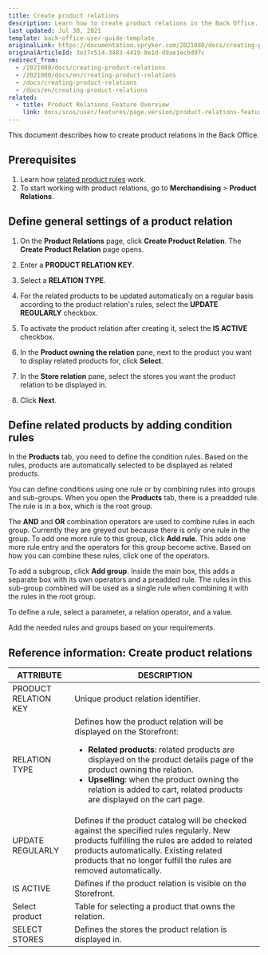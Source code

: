 ```yaml
---
title: Create product relations
description: Learn how to create product relations in the Back Office.
last_updated: Jul 30, 2021
template: back-office-user-guide-template
originalLink: https://documentation.spryker.com/2021080/docs/creating-product-relations
originalArticleId: 3e17c514-3483-4419-8e1d-d9ae1ecbd97c
redirect_from:
  - /2021080/docs/creating-product-relations
  - /2021080/docs/en/creating-product-relations
  - /docs/creating-product-relations
  - /docs/en/creating-product-relations
related:
  - title: Product Relations Feature Overview
    link: docs/scos/user/features/page.version/product-relations-feature-overview.html
---
```


This document describes how to create product relations in the Back Office.

## Prerequisites

1. Learn how [related product rules](/docs/scos/user/features/{{page.version}}/product-relations-feature-overview.html#related-product-rules) work.
2. To start working with product relations, go to **Merchandising** > **Product Relations**.

## Define general settings of a product relation

1. On the **Product Relations** page, click **Create Product Relation**.
    The **Create Product Relation** page opens.
2. Enter a **PRODUCT RELATION KEY**.
3. Select a **RELATION TYPE**.
4. For the related products to be updated automatically on a regular basis according to the product relation's rules, select the **UPDATE REGULARLY** checkbox.
5. To activate the product relation after creating it, select the **IS ACTIVE** checkbox.
6. In the **Product owning the relation** pane, next to the product you want to display related products for, click **Select**.

7. In the **Store relation** pane, select the stores you want the product relation to be displayed in.

8. Сlick **Next**.

## Define related products by adding condition rules

In the **Products** tab, you need to define the condition rules. Based on the rules, products are automatically selected to be displayed as related products.

You can define conditions using one rule or by combining rules into groups and sub-groups. When you open the **Products** tab, there is a preadded rule. The rule is in a box, which is the root group.

The **AND** and **OR** combination operators are used to combine rules in each group. Currently they are greyed out because there is only one rule in the group. To add one more rule to this group, click **Add rule**. This adds one more rule entry and the operators for this group become active. Based on how you can combine these rules, click one of the operators.

To add a subgroup, click **Add group**. Inside the main box, this adds a separate box with its own operators and a preadded rule. The rules in this sub-group combined will be used as a single rule when combining it with the rules in the root group.

To define a rule, select a parameter, a relation operator, and a value.

Add the needed rules and groups based on your requirements.


## Reference information: Create product relations

| ATTRIBUTE | DESCRIPTION |
| --- | --- |
| PRODUCT RELATION KEY | Unique product relation identifier. |
| RELATION TYPE | Defines how the product relation will be displayed on the Storefront: <ul><li>**Related products**: related products are displayed on the product details page of the product owning the relation.</li><li>**Upselling**: when the product owning the relation is added to cart, related products are displayed on the cart page.|
| UPDATE REGULARLY  | Defines if the product catalog will be checked against the specified rules regularly. New products fulfilling the rules are added to related products automatically. Existing related products that no longer fulfill the rules are removed automatically. |
| IS ACTIVE | Defines if the product relation is visible on the Storefront. |
| Select product | Table for selecting a product that owns the relation. |
| SELECT STORES | Defines the stores the product relation is displayed in. |
